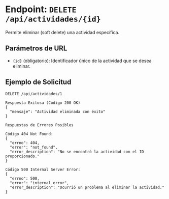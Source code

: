 # Endpoint: `DELETE /api/actividades/{id}`

Permite eliminar (soft delete) una actividad específica.

## Parámetros de URL
- `{id}` (obligatorio): Identificador único de la actividad que se desea eliminar.

## Ejemplo de Solicitud
```http
DELETE /api/actividades/1

Respuesta Exitosa (Código 200 OK)
{
  "mensaje": "Actividad eliminada con éxito"
}

Respuestas de Errores Posibles

Código 404 Not Found:
{
  "errno": 404,
  "error": "not_found",
  "error_description": "No se encontró la actividad con el ID proporcionado."
}

Código 500 Internal Server Error:
{
  "errno": 500,
  "error": "internal_error",
  "error_description": "Ocurrió un problema al eliminar la actividad."
}